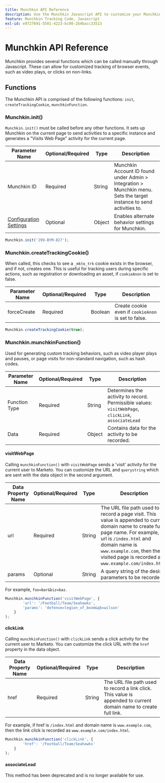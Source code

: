 ```yaml
---
title: Munchkin API Reference
description: Use the Munchkin Javascript API to customize your Munchkin data.
feature: Munchkin Tracking Code, Javascript
exl-id: e9727691-5501-4223-bc98-2b4bacc33513
---
```

# Munchkin API Reference

Munchkin provides several functions which can be called manually through Javascript. These can allow for customized tracking of browser events, such as video plays, or clicks on non-links.

## Functions

The Munchkin API is comprised of the following functions: `init`, `createTrackingCookie`, `munchkinFunction`.

<a name="munchkin_init"></a>
### Munchkin.init()

`Munchkin.init()` must be called before any other functions. It sets up Munchkin on the current page to send activities to a specific instance and generates a "Visits Web Page" activity for the current page.

| Parameter Name  |   Optional/Required   |  Type   |  Description |
| --- | --- | --- | --- |
| Munchkin ID  |   Required  |   String  |   Munchkin Account ID found under Admin > Integration > Munchkin menu. Sets the target instance to send activities to.|
| [Configuration Settings](configuration.md)  |   Optional   |  Object   |  Enables alternate behavior settings for Munchkin.|

```javascript
Munchkin.init('299-BYM-827');
```

### Munchkin.createTrackingCookie()

When called, this checks to see a `_mkto_trk` cookie exists in the browser, and if not, creates one. This is useful for tracking users during specific actions, such as registration or downloading an asset, if `cookieAnon` is set to false.

| Parameter Name  |   Optional/Required   |  Type   |  Description |
| --- | --- | --- | --- |
| forceCreate  |   Required  |   Boolean   |  Create cookie even if `cookieAnon` is set to false.|


```javascript
Munchkin.createTrackingCookie(true);
```

### Munchkin.munchkinFunction()

Used for generating custom tracking behaviors, such as video player plays and pauses, or page visits for non-standard navigation, such as hash codes.

| Parameter Name  |   Optional/Required   |  Type   |  Description |
| --- | --- | --- | --- |
|Function Type  |   Required  |   String   |  Determines the activity to record. Permissible values: `visitWebPage`, `clickLink`, `associateLead` |
| Data  |   Required  |   Object  |   Contains data for the activity to be recorded.|

#### visitWebPage

Calling `munchkinFunction()` with `visitWebPage` sends a 'visit' activity for the current user to Marketo. You can customize the URL and `querystring` which are sent with the data object in the second argument.

| Data Property Name  |   Optional/Required   |  Type   |  Description |
| --- | --- | --- | --- |
|url  |   Required  |   String   |  The URL file path used to record a page visit.  This value is appended to current domain name to create full page name. For example, if url is `/index.html` and domain name is `www.example.com`, then the visited page is recorded as `www.example.com/index.html`. |
| params  |   Optional  |   String  |   A query string of the desired parameters to be recorded.|

For example, `foo=bar&biz=baz`.

```javascript
Munchkin.munchkinFunction('visitWebPage', {
        'url': '/Football/Team/Seahawks',
        'params': 'defense=legion_of_boom&qb=wilson'
    }
);
```

#### clickLink

Calling `munchkinFunction()` with `clickLink` sends a click activity for the current user to Marketo. You can customize the click URL with the `href` property in the data object.

| Data Property Name  |   Optional/Required   |  Type   |  Description |
| --- | --- | --- | --- |
| href  |   Required  |   String   |  The URL file path used to record a link click. This value is appended to current domain name to create full link.|

For example, if href is `/index.html` and domain name is `www.example.com`, then the link click is recorded as `www.example.com/index.html`.

```javascript
Munchkin.munchkinFunction('clickLink', {
        'href': '/Football/Team/Seahawks'
    }
);
```

#### associateLead

This method has been deprecated and is no longer available for use.
